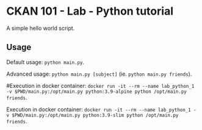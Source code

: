 # CKAN 101 - Lab - Python tutorial

A simple hello world script.

## Usage

Default usage: `python main.py`.

Advanced usage: `python main.py [subject]` (ie. `python main.py friends`).

#Execution in docker container: `docker run -it --rm --name lab_python_1 -v $PWD/main.py:/opt/main.py python:3.9-alpine python /opt/main.py friends`.

Execution in docker container: `docker run -it --rm --name lab_python_1 -v $PWD/main.py:/opt/main.py python:3.9-slim python /opt/main.py friends`.
